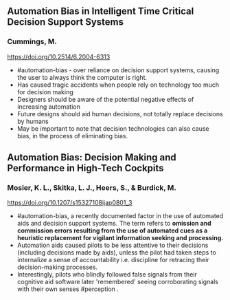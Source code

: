 ## Automation Bias in Intelligent Time Critical Decision Support Systems
### Cummings, M. 
https://doi.org/10.2514/6.2004-6313
- #automation-bias - over reliance on decision support systems, causing the user to always think the computer is right.
- Has caused tragic accidents when people rely on technology too much for decision making
- Designers should be aware of the potential negative effects of increasing automation
- Future designs should aid human decisions, not totally replace decisions by humans
- May be important to note that decision technologies can also cause bias, in the process of eliminating bias.

## Automation Bias: Decision Making and Performance in High-Tech Cockpits
### Mosier, K. L., Skitka, L. J., Heers, S., & Burdick, M.
https://doi.org/10.1207/s15327108ijap0801_3
- #automation-bias, a recently documented factor in the use of automated aids and decision support systems. The term refers to **omission and commission errors resulting from the use of automated cues as a heuristic replacement for vigilant information seeking and processing.**
- Automation aids caused pilots to be less attentive to their decisions (including decisions made by aids), unless the pilot had taken steps to internalize a sense of accountability i.e. discipline for retracing their decision-making processes.
- Interestingly, pilots who blindly followed false signals from their cognitive aid software later 'remembered' seeing corroborating signals with their own senses #perception .
